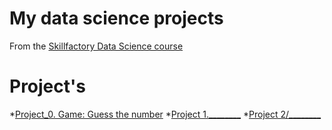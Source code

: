# My data science projects
From the [Skillfactory Data Science course](https://skillfactory.ru/data-scientist)

# Project's

*[Project_0. Game: Guess the number](https://github.com/VladimirDag/sf_data_science_8/tree/main/project_0)
*[Project 1.________](______)
*[Project 2/________](______)
